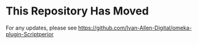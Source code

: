 # This Repository Has Moved
For any updates, please see https://github.com/Ivan-Allen-Digital/omeka-plugin-Scriptperior
